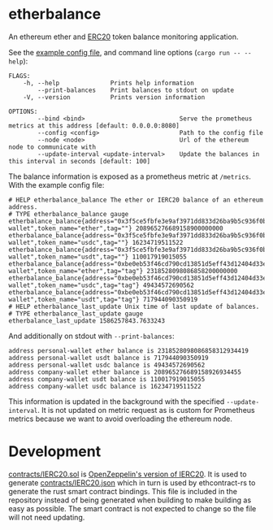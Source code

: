 # etherbalance

An ethereum ether and [ERC20](https://eips.ethereum.org/EIPS/eip-20) token balance monitoring application.

See the [example config file](example_config.toml), and command line options (`cargo run -- --help`):

```
FLAGS:
    -h, --help              Prints help information
        --print-balances    Print balances to stdout on update
    -V, --version           Prints version information

OPTIONS:
        --bind <bind>                          Serve the prometheus metrics at this address [default: 0.0.0.0:8080]
        --config <config>                      Path to the config file
        --node <node>                          Url of the ethereum node to communicate with
        --update-interval <update-interval>    Update the balances in this interval in seconds [default: 100]
```

The balance information is exposed as a prometheus metric at `/metrics`. With the example config file:

```
# HELP etherbalance_balance The ether or IERC20 balance of an ethereum address.
# TYPE etherbalance_balance gauge
etherbalance_balance{address="0x3f5ce5fbfe3e9af3971dd833d26ba9b5c936f0be",address_name="company-wallet",token_name="ether",tag=""} 208965276689158900000000
etherbalance_balance{address="0x3f5ce5fbfe3e9af3971dd833d26ba9b5c936f0be",address_name="company-wallet",token_name="usdc",tag=""} 16234719511522
etherbalance_balance{address="0x3f5ce5fbfe3e9af3971dd833d26ba9b5c936f0be",address_name="company-wallet",token_name="usdt",tag=""} 110017919015055
etherbalance_balance{address="0xbe0eb53f46cd790cd13851d5eff43d12404d33e8",address_name="personal-wallet",token_name="ether",tag="tag"} 2318528098086858200000000
etherbalance_balance{address="0xbe0eb53f46cd790cd13851d5eff43d12404d33e8",address_name="personal-wallet",token_name="usdc",tag="tag"} 49434572690562
etherbalance_balance{address="0xbe0eb53f46cd790cd13851d5eff43d12404d33e8",address_name="personal-wallet",token_name="usdt",tag="tag"} 717944090350919
# HELP etherbalance_last_update Unix time of last update of balances.
# TYPE etherbalance_last_update gauge
etherbalance_last_update 1586257843.7633243
```

And additionally on stdout with `--print-balances`:

```
address personal-wallet ether balance is 2318528098086858312934419
address personal-wallet usdt balance is 717944090350919
address personal-wallet usdc balance is 49434572690562
address company-wallet ether balance is 208965276689158926934455
address company-wallet usdt balance is 110017919015055
address company-wallet usdc balance is 16234719511522
```

This information is updated in the background with the specified
`--update-interval`. It is not updated on metric request as is custom for
Prometheus metrics because we want to avoid overloading the ethereum node.

# Development

[contracts/IERC20.sol](contracts/IERC20.sol) is [OpenZeppelin's version of IERC20](https://github.com/OpenZeppelin/openzeppelin-contracts/tree/master/contracts/token/ERC20).
It is used to generate [contracts/IERC20.json](contracts/IERC20.json) which in
turn is used by ethcontract-rs to generate the rust smart contract bindings.
This file is included in the repository instead of being generated when building
to make building as easy as possible. The smart contract is not expected to
change so the file will not need updating.